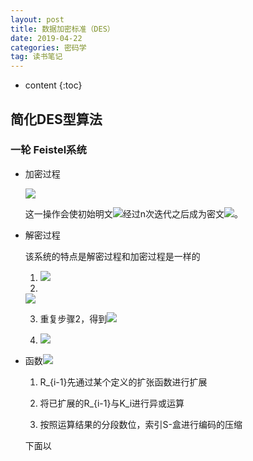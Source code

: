 ```yaml
---
layout: post
title: 数据加密标准（DES）
date: 2019-04-22
categories: 密码学
tag: 读书笔记
---
```


* content
{:toc}

## 简化DES型算法

### 一轮 Feistel系统

- 加密过程

  <img src="https://latex.codecogs.com/png.latex? L_{i}=R_{i-1}和R_i=L_{i-1}\oplus f(R_{i-1},K_i)">

  这一操作会使初始明文<img src="https://latex.codecogs.com/png.latex? L_0R_0">经过n次迭代之后成为密文<img src="https://latex.codecogs.com/png.latex? L_nR_n">。

- 解密过程

  该系统的特点是解密过程和加密过程是一样的

  1. <img src="https://latex.codecogs.com/png.latex? L_nR_n\rightarrow R_nL_n">

  2. 
  
  <img src="https://latex.codecogs.com/png.latex? [R_n][L_n]=[L_{n-1}][R_{n-1}\oplus f(L_{n-1},K_n)]\\=[R_{n-2}][L_{n-2}\oplus f(R_{n-2},K_{n-1})\oplus f(L_{n-1},K_n)]\\=[R_{n-2}][L_{n-2}]">

  3. 重复步骤2，得到<img src="https://latex.codecogs.com/png.latex? R_0L_0">

  4. <img src="https://latex.codecogs.com/png.latex? R_0L_0\rightarrow L_0R_0">
  
- 函数<img src="https://latex.codecogs.com/png.latex? f(R_{i-1},K_i)">

  1. R_{i-1}先通过某个定义的扩张函数进行扩展

  2. 将已扩展的R_{i-1}与K_i进行异或运算

  3. 按照运算结果的分段数位，索引S-盒进行编码的压缩

  下面以